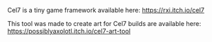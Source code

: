 Cel7 is a tiny game framework available here: https://rxi.itch.io/cel7

This tool was made to create art for Cel7
builds are available here: https://possiblyaxolotl.itch.io/cel7-art-tool
